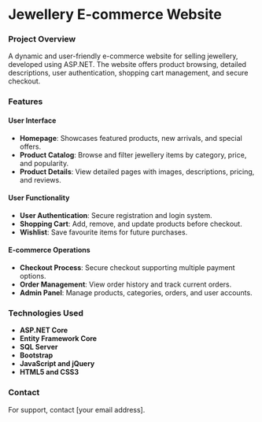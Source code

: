 # Jewellery E-commerce Website

### Project Overview
A dynamic and user-friendly e-commerce website for selling jewellery, developed using ASP.NET. The website offers product browsing, detailed descriptions, user authentication, shopping cart management, and secure checkout.

### Features

#### User Interface
- **Homepage**: Showcases featured products, new arrivals, and special offers.
- **Product Catalog**: Browse and filter jewellery items by category, price, and popularity.
- **Product Details**: View detailed pages with images, descriptions, pricing, and reviews.

#### User Functionality
- **User Authentication**: Secure registration and login system.
- **Shopping Cart**: Add, remove, and update products before checkout.
- **Wishlist**: Save favourite items for future purchases.

#### E-commerce Operations
- **Checkout Process**: Secure checkout supporting multiple payment options.
- **Order Management**: View order history and track current orders.
- **Admin Panel**: Manage products, categories, orders, and user accounts.

### Technologies Used
- **ASP.NET Core**
- **Entity Framework Core**
- **SQL Server**
- **Bootstrap**
- **JavaScript and jQuery**
- **HTML5 and CSS3**



### Contact
For support, contact [your email address].
